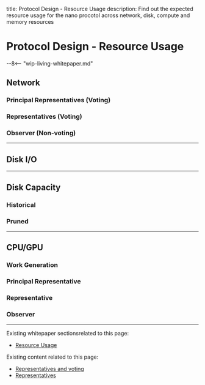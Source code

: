 title: Protocol Design - Resource Usage
description: Find out the expected resource usage for the nano procotol across network, disk, compute and memory resources

# Protocol Design - Resource Usage

--8<-- "wip-living-whitepaper.md"

## Network

### Principal Representatives (Voting)

### Representatives (Voting)

### Observer (Non-voting)

---

## Disk I/O

---

## Disk Capacity

### Historical

### Pruned

---

## CPU/GPU

### Work Generation

### Principal Representative

### Representative

### Observer

---

Existing whitepaper sectionsrelated to this page:

* [Resource Usage](../../whitepaper/english/#resource-usage)

Existing content related to this page:

* [Representatives and voting](../../what-is-nano/overview/#representatives-and-voting)
* [Representatives](../../integration-guides/the-basics/#representatives)